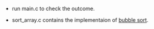 * run main.c to check the outcome.

* sort_array.c contains the implementaion of [bubble sort](https://en.wikipedia.org/wiki/Bubble_sort).

